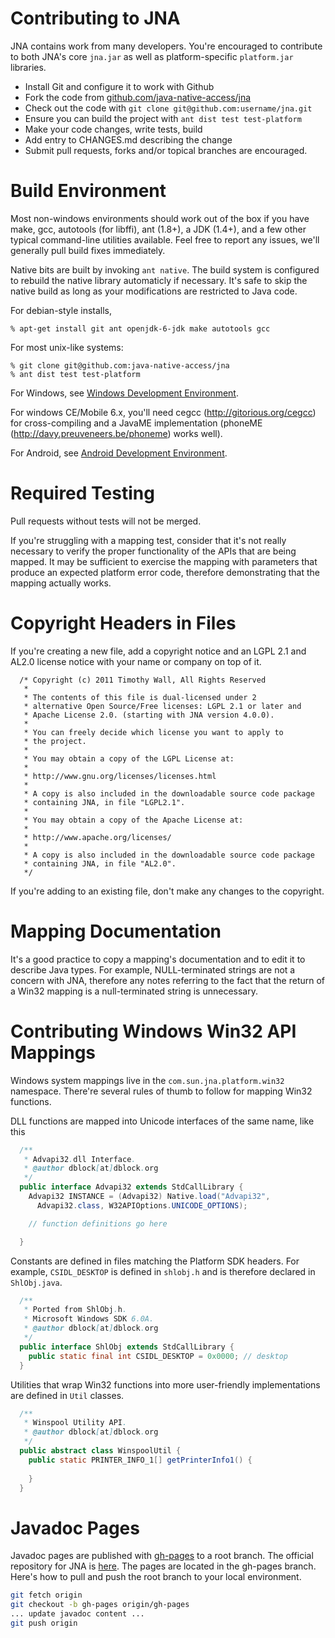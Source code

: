 Contributing to JNA
===================

JNA contains work from many developers. You're encouraged to contribute to both JNA's core `jna.jar` as well as platform-specific `platform.jar` libraries.

- Install Git and configure it to work with Github
- Fork the code from [github.com/java-native-access/jna](https://github.com/java-native-access/jna)
- Check out the code with `git clone git@github.com:username/jna.git`
- Ensure you can build the project with `ant dist test test-platform`
- Make your code changes, write tests, build
- Add entry to CHANGES.md describing the change
- Submit pull requests, forks and/or topical branches are encouraged.

Build Environment
=================
Most non-windows environments should work out of the box if you have make,
gcc, autotools (for libffi), ant (1.8+), a JDK (1.4+), and a few other typical
command-line utilities available.  Feel free to report any issues, we'll
generally pull build fixes immediately. 

Native bits are built by invoking `ant native`.  The build system is configured
to rebuild the native library automaticly if necessary. It's
safe to skip the native build as long as your modifications are restricted to
Java code.

For debian-style installs,

    % apt-get install git ant openjdk-6-jdk make autotools gcc

For most unix-like systems:

    % git clone git@github.com:java-native-access/jna
    % ant dist test test-platform

For Windows, see [Windows Development Environment](WindowsDevelopmentEnvironment.md).

For windows CE/Mobile 6.x, you'll need cegcc (http://gitorious.org/cegcc) for
cross-compiling and a JavaME implementation (phoneME (http://davy.preuveneers.be/phoneme) works well).

For Android, see [Android Development Environment](AndroidDevelopmentEnvironment.md).

Required Testing
================

Pull requests without tests will not be merged.

If you're struggling with a mapping test, consider that it's not really necessary to verify the proper functionality of the APIs that are being mapped. It may be sufficient to exercise the mapping with parameters that produce an expected platform error code, therefore demonstrating that the mapping actually works.

Copyright Headers in Files
==========================

If you're creating a new file, add a copyright notice and an LGPL 2.1 and AL2.0
license notice with your name or company on top of it.

      /* Copyright (c) 2011 Timothy Wall, All Rights Reserved
       * 
       * The contents of this file is dual-licensed under 2 
       * alternative Open Source/Free licenses: LGPL 2.1 or later and 
       * Apache License 2.0. (starting with JNA version 4.0.0).
       * 
       * You can freely decide which license you want to apply to 
       * the project.
       * 
       * You may obtain a copy of the LGPL License at:
       * 
       * http://www.gnu.org/licenses/licenses.html
       * 
       * A copy is also included in the downloadable source code package
       * containing JNA, in file "LGPL2.1".
       * 
       * You may obtain a copy of the Apache License at:
       * 
       * http://www.apache.org/licenses/
       * 
       * A copy is also included in the downloadable source code package
       * containing JNA, in file "AL2.0".
       */

If you're adding to an existing file, don't make any changes to the copyright.

Mapping Documentation
=====================

It's a good practice to copy a mapping's documentation and to edit it to describe Java types. For example, NULL-terminated strings are not a concern with JNA, therefore any notes referring to the fact that the return of a Win32 mapping is a null-terminated string is unnecessary.

Contributing Windows Win32 API Mappings
=======================================

Windows system mappings live in the `com.sun.jna.platform.win32` namespace. There're several rules of thumb to follow for mapping Win32 functions.

DLL functions are mapped into Unicode interfaces of the same name, like this

``` java
  /**
   * Advapi32.dll Interface.
   * @author dblock[at]dblock.org
   */
  public interface Advapi32 extends StdCallLibrary {
    Advapi32 INSTANCE = (Advapi32) Native.load("Advapi32", 
      Advapi32.class, W32APIOptions.UNICODE_OPTIONS);

    // function definitions go here

  }
```

Constants are defined in files matching the Platform SDK headers. For example, `CSIDL_DESKTOP` is defined in `shlobj.h` and is therefore declared in `ShlObj.java`.

``` java
  /**
   * Ported from ShlObj.h.
   * Microsoft Windows SDK 6.0A.
   * @author dblock[at]dblock.org
   */
  public interface ShlObj extends StdCallLibrary {
    public static final int CSIDL_DESKTOP = 0x0000; // desktop
  }
```

Utilities that wrap Win32 functions into more user-friendly implementations are defined in `Util` classes.

``` java
  /**
   * Winspool Utility API.
   * @author dblock[at]dblock.org
   */
  public abstract class WinspoolUtil {
    public static PRINTER_INFO_1[] getPrinterInfo1() {
      
    }
  }
```

Javadoc Pages
=============

Javadoc pages are published with [gh-pages](http://pages.github.com/) to a root branch. The official repository for JNA is [here](https://github.com/java-native-access/jna). The pages are located in the gh-pages branch. Here's how to pull and push the root branch to your local environment.

``` sh
git fetch origin
git checkout -b gh-pages origin/gh-pages
... update javadoc content ...
git push origin
```


